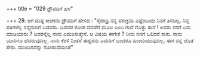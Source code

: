 +++
title = "029 ದ್ರೌಪದಿಗೆ ಖಳ"

+++
29. ಆಗ ದುಷ್ಟ ಕೀಚಕನು ದ್ರೌಪದಿಗೆ ಹೇಳಿದ : "ಸೈರಂಧ್ರಿ ನನ್ನ ಪರಾಕ್ರಮ ಎಷ್ಟೆಂಬುದು ನಿನಗೆ ತಿಳಿದಿಲ್ಲ. ನಿನ್ನ ಪತಿಗಳೆಲ್ಲ ನನ್ನೆದುರಿಗೆ ಬಡವರು. ಬಡವರ ಕೋಪ ದವಡೆಗೆ ಮೂಲ ಎಂಬ ಗಾದೆ ಗೊತ್ತು ತಾನೆ ! ಅವರು ನನಗೆ ಏನು ಮಾಡಿಯಾರು ? ಅವರನ್ನೆಲ್ಲ ನಾನು ಎದುರಿಸುತ್ತೇನೆ. ಆ ವಿಷಯ ಈಗೇಕೆ ? ನೀನು ನನಗೆ ಒಲಿದರೆ ಸಾಕು. ನಾನು ಯಾರಿಗೂ ಹೆದರುವುದಿಲ್ಲ. ನಾನು ಕೆರಳಿ ನಿಂತರೆ ಈಶ್ವರನು ಎದುರಿಗೆ ಬಂದರೂ ಹಿಂಜರಿಯುವುದಿಲ್ಲ. ಈಗ ನನ್ನ ಜೊತೆ ಸೇರು. ಮುಂದಿನದನ್ನು ನೋಡುವೆಯಂತೆ"